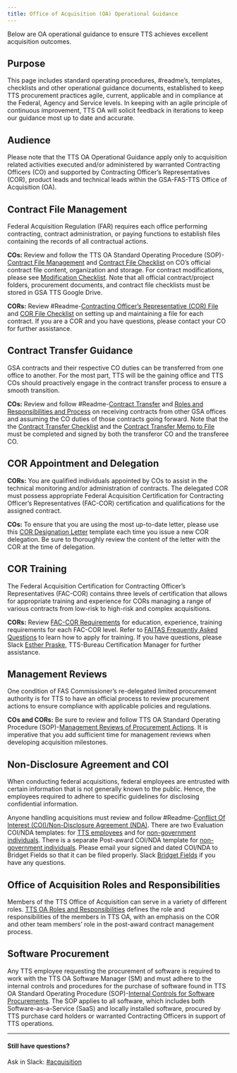 ```yaml
---
title: Office of Acquisition (OA) Operational Guidance
---
```


Below are OA operational guidance to ensure TTS achieves excellent acquisition outcomes.

## Purpose

This page includes standard operating procedures, #readme’s, templates, checklists and other operational guidance documents, established to keep TTS procurement practices agile, current, applicable and in compliance at the Federal, Agency and Service levels. In keeping with an agile principle of continuous improvement, TTS OA will solicit feedback in iterations to keep our guidance most up to date and accurate.

## Audience

Please note that the TTS OA Operational Guidance apply only to acquisition related activities executed and/or administered by warranted Contracting Officers (CO) and supported by Contracting Officer’s Representatives (COR), product leads and technical leads within the GSA-FAS-TTS Office of Acquisition (OA).


## Contract File Management

Federal Acquisition Regulation (FAR) requires each office performing contracting, contract administration, or paying functions to establish files containing the records of all contractual actions.

**COs:** Review and follow the TTS OA Standard Operating Procedure (SOP)-[Contract File Management](/contract-file-management) and [Contract File Checklist](https://docs.google.com/document/d/1eaG8sIKUA4t6oaqivUkBL4rgHFd6IyoQJ6G-pTnG6HU/edit) on CO’s official contract file content, organization and storage. For contract modifications, please see [Modification Checklist](https://docs.google.com/document/d/1h67-pidlodKIhGXpXnAGHwGm8KXcUEfgvsMAmQwxBxI/edit). Note that all official contract/project folders, procurement documents, and contract file checklists must be stored in GSA TTS Google Drive.

**CORs:** Review #Readme-[Contracting Officer’s Representative (COR) File](https://docs.google.com/document/d/1uIz18WpTmycY4StdyPe2Y3J8mPk-z-7PzNUdeqYNd04/edit) and [COR File Checklist](https://docs.google.com/document/d/1JR4G4mzynvlJaqmGRWb8_hU-BYGUrqSGvBJdaMbVWVQ/edit) on setting up and maintaining a file for each contract. If you are a COR and you have questions, please contact your CO for further assistance.   

## Contract Transfer Guidance

GSA contracts and their respective CO duties can be transferred from one office to another. For the most part, TTS will be the gaining office and TTS COs should proactively engage in the contract transfer process to ensure a smooth transition.

**COs:** Review and follow #Readme-[Contract Transfer](https://docs.google.com/document/d/1yHKGJ-MuorxreaRo3KHGBvwd8oYfmNDWkn7ZFTDZaNk/edit) and [Roles and Responsibilities and Process](https://docs.google.com/document/d/1xBWgQBg8bcSWM2jFdzCC__vEZ5YAFdBlH2F6E6sdJ6s/edit) on receiving contracts from other GSA offices and assuming the CO duties of those contracts going forward. Note that the the [Contract Transfer Checklist](https://docs.google.com/document/d/10cURAyfb7OQvZ4J3DeiP3jpYX5A6ly8DmYrciLq5qoA/edit) and the [Contract Transfer Memo to File](https://docs.google.com/document/d/1e4dsPJiJjlGYAMw6wWV8bcULjw65Y_AX9dIsEQbcnnA/edit) must be completed and signed by both the transferor CO and the transferee CO.

## COR Appointment and Delegation

**CORs:** You are qualified individuals appointed by COs to assist in the technical monitoring and/or administration of contracts. The delegated COR must possess appropriate Federal Acquisition Certification for Contracting Officer’s Representatives (FAC-COR) certification and qualifications for the assigned contract.

**COs:** To ensure that you are using the most up-to-date letter, please use this [COR Designation Letter](https://docs.google.com/document/d/1g6Mba50K_ZtAfjxSq9nfyremefV2kAOOspR78MjYt6E/edit) template each time you issue a new COR delegation. Be sure to thoroughly review the content of the letter with the COR at the time of delegation.

## COR Training

The Federal Acquisition Certification for Contracting Officer’s Representatives (FAC-COR) contains three levels of certification that allows for appropriate training and experience for CORs managing a range of various contracts from low-risk to high-risk and complex acquisitions.

**CORs:** Review [FAC-COR Requirements](https://docs.google.com/document/d/1HzbEv6yQn6pWYl1MDImeLW6ShedcRsekSCBe54Nsnc8/edit#) for education, experience, training requirements for each FAC-COR level. Refer to [FAITAS Frequently Asked Questions](https://drive.google.com/file/d/185q29ESV_h8zj4U2UscdH0rVxoSGnpSJ/view?usp=sharing) to learn how to apply for training. If you have questions, please Slack [Esther Praske](https://gsa-tts.slack.com/messages/@esther.kim.praske), TTS-Bureau Certification Manager for further assistance.  

## Management Reviews

One condition of FAS Commissioner’s re-delegated limited procurement authority is for TTS to have an official process to review procurement actions to ensure compliance with applicable policies and regulations.

**COs and CORs:** Be sure to review and follow TTS OA Standard Operating Procedure (SOP)-[Management Reviews of Procurement Actions](/management-reviews-of-procurement-actions). It is imperative that you add sufficient time for management reviews when developing acquisition milestones.

## Non-Disclosure Agreement and COI
When conducting federal acquisitions, federal employees are entrusted with certain information that is not generally known to the public. Hence, the employees required to adhere to specific guidelines for disclosing confidential information.

Anyone handling acquisitions must review and follow #Readme-[Conflict Of Interest (COI)/Non-Disclosure Agreement (NDA)](https://docs.google.com/document/d/1-mmniFyCeMdxOcRIncRKAMRxx3-AQPL06BjbhiMHteQ/edit). There are two Evaluation COI/NDA templates: for [TTS employees](https://docs.google.com/document/d/1GyEj9itF4Yk0N3BGylblu7hPRi_30dat3nx4eA4d_XM/edit) and for [non-government individuals](https://docs.google.com/document/d/1G6tPYYlWp9f_7TP58aiuPCeZh7ppI1LaRgemCOl2Ui8/edit). There is a separate Post-award COI/NDA template for [non-government individuals](https://docs.google.com/document/d/1iF9hjtbLFVHiF2tLcMEytIt6EMeB6qd5oVjjbpXpzRQ/edit). Please email your signed and dated COI/NDA to Bridget Fields so that it can be filed properly.  Slack [Bridget Fields](https://gsa-tts.slack.com/messages/fieldsey) if you have any questions.

## Office of Acquisition Roles and Responsibilities

Members of the TTS Office of Acquisition can serve in a variety of different roles. [TTS OA Roles and Responsibilities](/tts-office-of-acquisition-team-roles-and-responsibilities) defines the role and responsibilities of the members in TTS OA, with an emphasis on the COR and other team members’ role in the post-award contract management process.

## Software Procurement

Any TTS employee requesting the procurement of software is required to work with the TTS OA Software Manager (SM) and must adhere to the internal controls and procedures for the purchase of software found in TTS OA Standard Operating Procedure (SOP)-[Internal Controls for Software Procurements](/internal-controls-for-software-procurement). The SOP applies to all software, which includes both Software-as-a-Service (SaaS) and locally installed software, procured by TTS purchase card holders or warranted Contracting Officers in support of TTS operations.

---

#### Still have questions?

Ask in Slack: [#acquisition](https://gsa-tts.slack.com/messages/acquisition)
